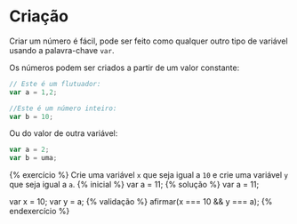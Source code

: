 # Criação

Criar um número é fácil, pode ser feito como qualquer outro tipo de variável usando a palavra-chave `var`.

Os números podem ser criados a partir de um valor constante:

```javascript
// Este é um flutuador:
var a = 1,2;

//Este é um número inteiro:
var b = 10;
```

Ou do valor de outra variável:

```javascript
var a = 2;
var b = uma;
```

{% exercício %}
Crie uma variável `x` que seja igual a `10` e crie uma variável `y` que seja igual a `a`.
{% inicial %}
var a = 11;
{% solução %}
var a = 11;

var x = 10;
var y = a;
{% validação %}
afirmar(x === 10 && y === a);
{% endexercício %}